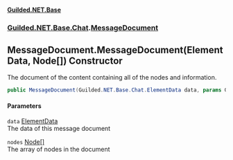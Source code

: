 
#### [Guilded.NET.Base](Guilded_NET_Base 'Guilded_NET_Base')
### [Guilded.NET.Base.Chat](Guilded_NET_Base#Guilded_NET_Base_Chat 'Guilded.NET.Base.Chat').[MessageDocument](MessageDocument 'Guilded.NET.Base.Chat.MessageDocument')
## MessageDocument.MessageDocument(ElementData, Node[]) Constructor
The document of the content containing all of the nodes and information.  
```csharp
public MessageDocument(Guilded.NET.Base.Chat.ElementData data, params Guilded.NET.Base.Chat.Node[] nodes);
```

#### Parameters
<a name='Guilded_NET_Base_Chat_MessageDocument_MessageDocument(Guilded_NET_Base_Chat_ElementData_Guilded_NET_Base_Chat_Node__)_data'></a>
`data` [ElementData](ElementData 'Guilded.NET.Base.Chat.ElementData')  
The data of this message document
  
<a name='Guilded_NET_Base_Chat_MessageDocument_MessageDocument(Guilded_NET_Base_Chat_ElementData_Guilded_NET_Base_Chat_Node__)_nodes'></a>
`nodes` [Node](Node 'Guilded.NET.Base.Chat.Node')[[]](https://docs.microsoft.com/en-us/dotnet/api/System.Array 'System.Array')  
The array of nodes in the document
  
